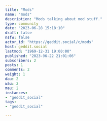```yaml
---
title: "Mods" 
name: "mods"
description: "Mods talking about mod stuff."
type: community
date: "2023-06-28 15:18:10"
draft: false
nsfw: false
actor_id: "https://geddit.social/c/mods"
host: geddit.social
lastmod: "1969-12-31 19:00:00"
published: "2023-06-22 21:01:06"
subscribers: 2
posts: 1
comments: 2
weight: 1
dau: 2
wau: 2
mau: 2
instances:
- "geddit_social"
tags: 
- "geddit_social"

---
```

